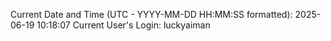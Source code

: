 Current Date and Time (UTC - YYYY-MM-DD HH:MM:SS formatted): 2025-06-19 10:18:07
Current User's Login: luckyaiman
